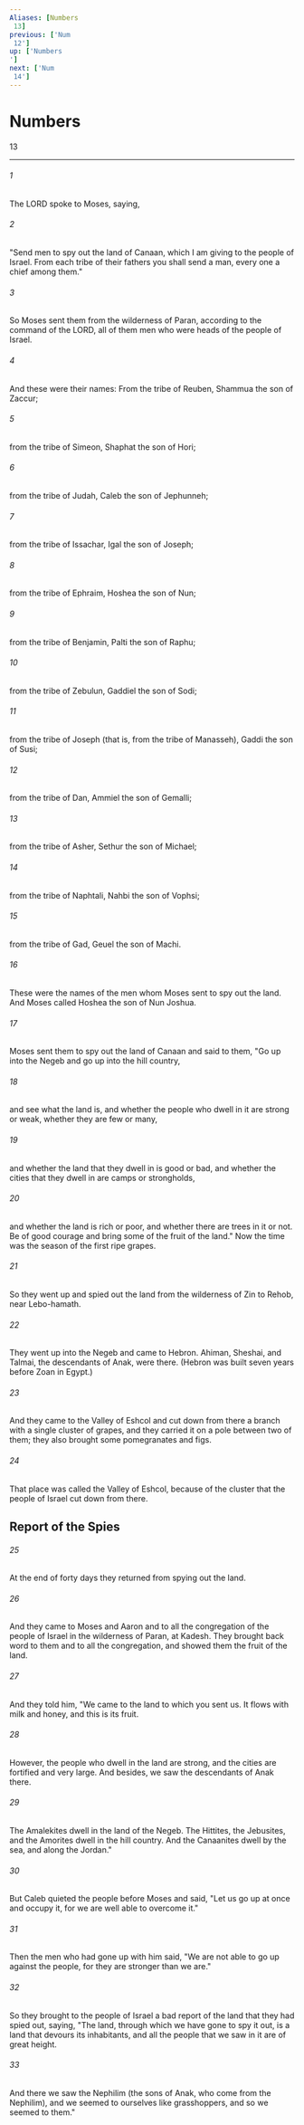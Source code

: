 ```yaml
---
Aliases: [Numbers 13]
previous: ['Num 12']
up: ['Numbers']
next: ['Num 14']
---
```

# Numbers 13

***
 

###### 1 
The LORD spoke to Moses, saying,  

###### 2 
"Send men to spy out the land of Canaan, which I am giving to the people of Israel. From each tribe of their fathers you shall send a man, every one a chief among them."  

###### 3 
So Moses sent them from the wilderness of Paran, according to the command of the LORD, all of them men who were heads of the people of Israel.  

###### 4 
And these were their names: From the tribe of Reuben, Shammua the son of Zaccur;  

###### 5 
from the tribe of Simeon, Shaphat the son of Hori;  

###### 6 
from the tribe of Judah, Caleb the son of Jephunneh;  

###### 7 
from the tribe of Issachar, Igal the son of Joseph;  

###### 8 
from the tribe of Ephraim, Hoshea the son of Nun;  

###### 9 
from the tribe of Benjamin, Palti the son of Raphu;  

###### 10 
from the tribe of Zebulun, Gaddiel the son of Sodi;  

###### 11 
from the tribe of Joseph (that is, from the tribe of Manasseh), Gaddi the son of Susi;  

###### 12 
from the tribe of Dan, Ammiel the son of Gemalli;  

###### 13 
from the tribe of Asher, Sethur the son of Michael;  

###### 14 
from the tribe of Naphtali, Nahbi the son of Vophsi;  

###### 15 
from the tribe of Gad, Geuel the son of Machi.  

###### 16 
These were the names of the men whom Moses sent to spy out the land. And Moses called Hoshea the son of Nun Joshua.  

###### 17 
Moses sent them to spy out the land of Canaan and said to them, "Go up into the Negeb and go up into the hill country,  

###### 18 
and see what the land is, and whether the people who dwell in it are strong or weak, whether they are few or many,  

###### 19 
and whether the land that they dwell in is good or bad, and whether the cities that they dwell in are camps or strongholds,  

###### 20 
and whether the land is rich or poor, and whether there are trees in it or not. Be of good courage and bring some of the fruit of the land." Now the time was the season of the first ripe grapes.  

###### 21 
So they went up and spied out the land from the wilderness of Zin to Rehob, near Lebo-hamath.  

###### 22 
They went up into the Negeb and came to Hebron. Ahiman, Sheshai, and Talmai, the descendants of Anak, were there. (Hebron was built seven years before Zoan in Egypt.)  

###### 23 
And they came to the Valley of Eshcol and cut down from there a branch with a single cluster of grapes, and they carried it on a pole between two of them; they also brought some pomegranates and figs.  

###### 24 
That place was called the Valley of Eshcol, because of the cluster that the people of Israel cut down from there.  ## Report of the Spies  

###### 25 
At the end of forty days they returned from spying out the land.  

###### 26 
And they came to Moses and Aaron and to all the congregation of the people of Israel in the wilderness of Paran, at Kadesh. They brought back word to them and to all the congregation, and showed them the fruit of the land.  

###### 27 
And they told him, "We came to the land to which you sent us. It flows with milk and honey, and this is its fruit.  

###### 28 
However, the people who dwell in the land are strong, and the cities are fortified and very large. And besides, we saw the descendants of Anak there.  

###### 29 
The Amalekites dwell in the land of the Negeb. The Hittites, the Jebusites, and the Amorites dwell in the hill country. And the Canaanites dwell by the sea, and along the Jordan."  

###### 30 
But Caleb quieted the people before Moses and said, "Let us go up at once and occupy it, for we are well able to overcome it."  

###### 31 
Then the men who had gone up with him said, "We are not able to go up against the people, for they are stronger than we are."  

###### 32 
So they brought to the people of Israel a bad report of the land that they had spied out, saying, "The land, through which we have gone to spy it out, is a land that devours its inhabitants, and all the people that we saw in it are of great height.  

###### 33 
And there we saw the Nephilim (the sons of Anak, who come from the Nephilim), and we seemed to ourselves like grasshoppers, and so we seemed to them."

